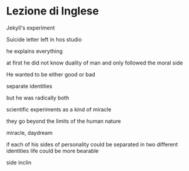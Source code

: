 # Lezione di Inglese


Jekyll's experiment

Suicide letter left in hos studio

he explains everything


at first he did not know duality of man and only followed the moral side

He wanted to be either good or bad

separate identities

but he was radically both

scientific experiments as a kind of miracle


they go beyond the limits of the human nature

miracle, daydream

if each of his sides of personality could be separated in two different identities life could be  more bearable 

side inclin
<!--stackedit_data:
eyJoaXN0b3J5IjpbMTQ4ODc5MzQ1MSwtMTUxNDA5NzUxOSwtMT
I3NDA1MjE0MV19
-->
